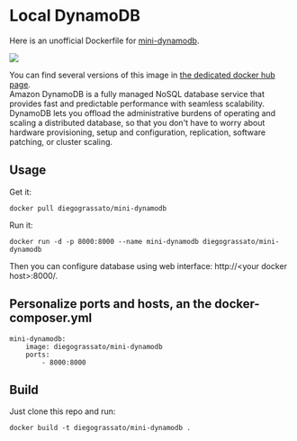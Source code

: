 # Local DynamoDB
Here is an unofficial Dockerfile for [mini-dynamodb][mini-dynamodb].


[![](https://badge.imagelayers.io/diegograssato/mini-dynamodb:latest.svg)](https://imagelayers.io/?images=diegograssato/mini-dynamodb:latest 'Get your own badge on imagelayers.io')

You can find several versions of this image in [the dedicated docker hub page][dockerhubpage].  
Amazon DynamoDB is a fully managed NoSQL database service that provides fast and predictable performance with seamless scalability. DynamoDB lets you offload the administrative burdens of operating and scaling a distributed database, so that you don't have to worry about hardware provisioning, setup and configuration, replication, software patching, or cluster scaling.

## Usage

Get it:

    docker pull diegograssato/mini-dynamodb

Run it:

    docker run -d -p 8000:8000 --name mini-dynamodb diegograssato/mini-dynamodb

Then you can configure database using web interface: http://\<your docker host\>:8000/.

## Personalize ports and hosts, an the docker-composer.yml

    mini-dynamodb:
        image: diegograssato/mini-dynamodb
        ports:
            - 8000:8000

## Build

Just clone this repo and run:

    docker build -t diegograssato/mini-dynamodb .


  [mini-dynamodb]: http://docs.aws.amazon.com/amazonmini-dynamodb/latest/developerguide/Introduction.html "What Is Amazon DynamoDB?"
  [dockerhubpage]: https://hub.docker.com/r/diegograssato/mini-dynamodb/ "DynamoDB docker hub page"
